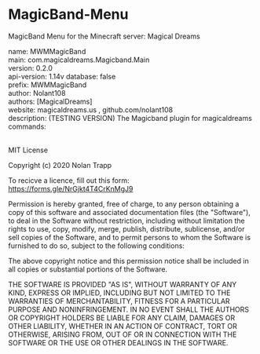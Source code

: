 # MagicBand-Menu
MagicBand Menu for the Minecraft server: Magical Dreams

name: MWMMagicBand<br/>
main: com.magicaldreams.Magicband.Main<br/>
version: 0.2.0<br/>
api-version: 1.14v
database: false<br/>
prefix: MWMMagicBand<br/>
author: Nolant108<br/>
authors: [MagicalDreams]<br/>
website: magicaldreams.us , github.com/nolant108<br/>
description: (TESTING VERSION) The Magicband plugin for magicaldreams<br/>
commands:<br/>
<br/>

MIT License

Copyright (c) 2020 Nolan Trapp

To recicve a licence, fill out this form:  https://forms.gle/NrGjkt4T4CrKnMgJ9

Permission is hereby granted, free of charge, to any person obtaining a copy
of this software and associated documentation files (the "Software"), to deal
in the Software without restriction, including without limitation the rights
to use, copy, modify, merge, publish, distribute, sublicense, and/or sell
copies of the Software, and to permit persons to whom the Software is
furnished to do so, subject to the following conditions:

The above copyright notice and this permission notice shall be included in all
copies or substantial portions of the Software.

THE SOFTWARE IS PROVIDED "AS IS", WITHOUT WARRANTY OF ANY KIND, EXPRESS OR
IMPLIED, INCLUDING BUT NOT LIMITED TO THE WARRANTIES OF MERCHANTABILITY,
FITNESS FOR A PARTICULAR PURPOSE AND NONINFRINGEMENT. IN NO EVENT SHALL THE
AUTHORS OR COPYRIGHT HOLDERS BE LIABLE FOR ANY CLAIM, DAMAGES OR OTHER
LIABILITY, WHETHER IN AN ACTION OF CONTRACT, TORT OR OTHERWISE, ARISING FROM,
OUT OF OR IN CONNECTION WITH THE SOFTWARE OR THE USE OR OTHER DEALINGS IN THE
SOFTWARE.
